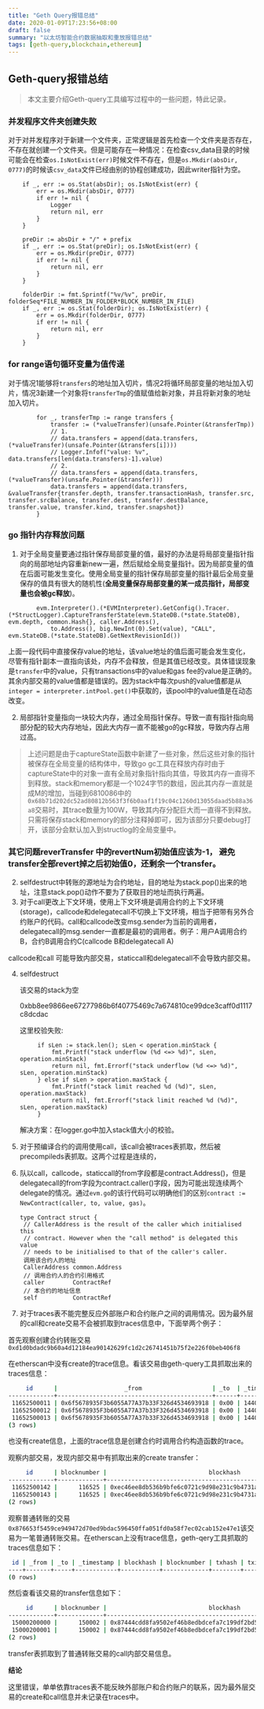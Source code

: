 ```yaml
---
title: "Geth Query报错总结"
date: 2020-01-09T17:23:56+08:00
draft: false
summary: "以太坊智能合约数据抽取和重放报错总结"
tags: [geth-query,blockchain,ethereum]
---
```


## Geth-query报错总结

> 本文主要介绍Geth-query工具编写过程中的一些问题，特此记录。

### 并发程序文件夹创建失败

对于对并发程序对于新建一个文件夹，正常逻辑是首先检查一个文件夹是否存在，不存在就创建一个文件夹。但是可能存在一种情况：在检查csv_data目录的时候可能会在检查`os.IsNotExist(err)`时候文件不存在，但是`os.Mkdir(absDir, 0777)`的时候该`csv_data`文件已经由别的协程创建成功，因此writer指针为空。

```golang
	if _, err := os.Stat(absDir); os.IsNotExist(err) {
		err = os.Mkdir(absDir, 0777)
		if err != nil {
			Logger
			return nil, err
		}
	}

	preDir := absDir + "/" + prefix
	if _, err := os.Stat(preDir); os.IsNotExist(err) {
		err = os.Mkdir(preDir, 0777)
		if err != nil {
			return nil, err
		}
	}

	folderDir := fmt.Sprintf("%v/%v", preDir, folderSeq*FILE_NUMBER_IN_FOLDER*BLOCK_NUMBER_IN_FILE)
	if _, err := os.Stat(folderDir); os.IsNotExist(err) {
		err = os.Mkdir(folderDir, 0777)
		if err != nil {
			return nil, err
		}
	}
```

### for range语句循环变量为值传递

对于情况1能够将`transfers`的地址加入切片，情况2将循环局部变量的地址加入切片，情况3新建一个对象将`transferTmp`的值赋值给新对象，并且将新对象的地址加入切片。

```golang
		for _, transferTmp := range transfers {
			transfer := (*valueTransfer)(unsafe.Pointer(&transferTmp))
			// 1.
			// data.transfers = append(data.transfers, (*valueTransfer)(unsafe.Pointer(&transfers[i])))
			// Logger.Infof("value: %v", data.transfers[len(data.transfers)-1].value)
			// 2.
			// data.transfers = append(data.transfers, (*valueTransfer)(unsafe.Pointer(&transfer)))
			data.transfers = append(data.transfers, &valueTransfer{transfer.depth, transfer.transactionHash, transfer.src, transfer.srcBalance, transfer.dest, transfer.destBalance, transfer.value, transfer.kind, transfer.snapshot})
		}
```

### go 指针内存释放问题

1. 对于全局变量要通过指针保存局部变量的值，最好的办法是将局部变量指针指向的局部地址内容重新new一遍，然后赋给全局变量指针。因为局部变量的值在后面可能发生变化。使用全局变量的指针保存局部变量的指针最后全局变量保存的值具有很大的随机性(**全局变量保存局部变量的某一成员指针，局部变量也会被gc释放**)。

```golang
		evm.Interpreter().(*EVMInterpreter).GetConfig().Tracer.(*StructLogger).CaptureTransferState(evm.StateDB.(*state.StateDB), evm.depth, common.Hash{}, caller.Address(),
			to.Address(), big.NewInt(0).Set(value), "CALL", evm.StateDB.(*state.StateDB).GetNextRevisionId())
```

上面一段代码中直接保存value的地址，该value地址的值后面可能会发生变化，尽管有指针副本一直指向该处，内存不会释放，但是其值已经改变。具体错误现象是`transfer`中的value，只有transactions中的value和gas fee的value是正确的。其余内部交易的value值都是错误的。因为stack中每次push的value值都是从`integer = interpreter.intPool.get()`中获取的，该pool中的value值是在动态改变。

2. 局部指针变量指向一块较大内存，通过全局指针保存。导致一直有指针指向局部分配的较大内存地址，因此大内存一直不能被go的gc释放，导致内存占用过高。

> 上述问题是由于captureState函数中新建了一些对象，然后这些对象的指针被保存在全局变量的结构体中，导致go gc工具在释放内存时由于captureState中的对象一直有全局对象指针指向其值，导致其内存一直得不到释放。stack和memory都是一个1024字节的数组，因此其内存一直就是成M的增加，当碰到6810086中的`0x68b71d202dc52ad80812b563f3f6b0aaf1f19c04c1260d13055daad5b88a36a8`交易时，其trace数量为100W，导致其内存分配巨大而一直得不到释放。只需将保存stack和memory的部分注释掉即可，因为该部分只要debug打开，该部分会默认加入到structlog的全局变量中。

### 其它问题reverTransfer 中的revertNum初始值应该为-1， 避免transfer全部revert掉之后初始值0，还剩余一个transfer。

2. selfdestruct中转账的源地址为合约地址，目的地址为stack.pop()出来的地址，注意stack.pop()动作不要为了获取目的地址而执行两遍。
3. 对于call更改上下文环境，使用上下文环境是调用合约的上下文环境(storage)，callcode和delegatecall不切换上下文环境，相当于把带有另外合约账户的代码。call和callcode改变msg.sender为当前的调用者，delegatecall的msg.sender一直都是最初的调用者。例子：用户A调用合约B，合约B调用合约C(callcode B和delegatecall A)

callcode和call 可能导致内部交易，staticcall和delegatecall不会导致内部交易。

4. selfdestruct 

   该交易的stack为空

   0xbb8ee9866ee67277986b6f40775469c7a674810ce99dce3caff0d1117c8dcdac

   这里校验失败:

   ```golang
   		if sLen := stack.len(); sLen < operation.minStack {
   			fmt.Printf("stack underflow (%d <=> %d)", sLen, operation.minStack)
   			return nil, fmt.Errorf("stack underflow (%d <=> %d)", sLen, operation.minStack)
   		} else if sLen > operation.maxStack {
   			fmt.Printf("stack limit reached %d (%d)", sLen, operation.maxStack)
   			return nil, fmt.Errorf("stack limit reached %d (%d)", sLen, operation.maxStack)
   		}
   ```

   解决方案：在logger.go中加入stack值大小的校验。

5. 对于预编译合约的调用使用call，该call会被traces表抓取，然后被precompileds表抓取。这两个过程是连续的，

6. 队以call，callcode，staticcall的from字段都是contract.Address()，但是delegatecall的from字段为contract.caller()字段，因为可能出现连续两个delegate的情况。通过`evm.go`的该行代码可以明确他们的区别`contract := NewContract(caller, to, value, gas)`。

   ```golang
   type Contract struct {
   	// CallerAddress is the result of the caller which initialised this
   	// contract. However when the "call method" is delegated this value
   	// needs to be initialised to that of the caller's caller.
   	调用该合约人的地址
   	CallerAddress common.Address
   	// 调用合约人的合约引用格式
   	caller        ContractRef
   	// 本合约的地址信息
   	self          ContractRef
   ```

   



7. 对于traces表不能完整反应外部账户和合约账户之间的调用情况。因为最外层的call和create交易不会被抓取到traces信息中，下面举两个例子：

首先观察创建合约转账交易`0xd1d0bdadc9b60a4d12184ea90142629fc1d2c26741451b75f2e226f0beb406f8`

在etherscan中没有create的trace信息。看该交易由geth-query工具抓取出来的traces信息：

```bash
     id      |                   _from                    | _to  | _timestamp |                             blockhash                              | blocknumber |                               txhash                               | txindex | pc  |   op   |  gas   | gascost | depth | refundcounter | err | decollator
-------------+--------------------------------------------+------+------------+--------------------------------------------------------------------+-------------+--------------------------------------------------------------------+---------+-----+--------+--------+---------+-------+---------------+-----+------------
 11652500011 | 0x6f5678935F3b6055A77A37b33F326d4534693918 | 0x00 | 1440088773 | 0xec46ee8db536b9bfe6c0721c9d98e231c9b4731acf60ae6e74f41645ad0354ac |      116525 | 0xd1d0bdadc9b60a4d12184ea90142629fc1d2c26741451b75f2e226f0beb406f8 |      70 |  78 | SSTORE | 234489 |   20000 |     1 |             0 |     |
 11652500012 | 0x6f5678935F3b6055A77A37b33F326d4534693918 | 0x00 | 1440088773 | 0xec46ee8db536b9bfe6c0721c9d98e231c9b4731acf60ae6e74f41645ad0354ac |      116525 | 0xd1d0bdadc9b60a4d12184ea90142629fc1d2c26741451b75f2e226f0beb406f8 |      70 | 100 | SSTORE | 214392 |   20000 |     1 |             0 |     |
 11652500013 | 0x6f5678935F3b6055A77A37b33F326d4534693918 | 0x00 | 1440088773 | 0xec46ee8db536b9bfe6c0721c9d98e231c9b4731acf60ae6e74f41645ad0354ac |      116525 | 0xd1d0bdadc9b60a4d12184ea90142629fc1d2c26741451b75f2e226f0beb406f8 |      70 | 143 | SSTORE | 194244 |   20000 |     1 |             0 |     |
(3 rows)
```

也没有create信息，上面的trace信息是创建合约时调用合约构造函数的trace。

观察内部交易，发现内部交易中有抓取出来的create transfer：

```bash
     id      | blocknumber |                             blockhash                              | _timestamp |                               txhash                               | transferindex | depth |                   _from                    |                    _to                     |    frombalance     |       tobalance        |   transfervalue   | transfertype | decollator
-------------+-------------+--------------------------------------------------------------------+------------+--------------------------------------------------------------------+---------------+-------+--------------------------------------------+--------------------------------------------+--------------------+------------------------+-------------------+--------------+------------
 11652500142 |      116525 | 0xec46ee8db536b9bfe6c0721c9d98e231c9b4731acf60ae6e74f41645ad0354ac | 1440088773 | 0xd1d0bdadc9b60a4d12184ea90142629fc1d2c26741451b75f2e226f0beb406f8 |           142 |     0 | 0xa9Ac1233699BDae25abeBae4f9Fb54DbB1b44700 | 0x6f5678935F3b6055A77A37b33F326d4534693918 | 977900000000000000 |                      0 |                 0 | CREATE       |
 11652500143 |      116525 | 0xec46ee8db536b9bfe6c0721c9d98e231c9b4731acf60ae6e74f41645ad0354ac | 1440088773 | 0xd1d0bdadc9b60a4d12184ea90142629fc1d2c26741451b75f2e226f0beb406f8 |           143 |     0 | 0xa9Ac1233699BDae25abeBae4f9Fb54DbB1b44700 | 0xe6A7a1d47ff21B6321162AEA7C6CB457D5476Bca | 966840800000000000 | 3161572539666965305125 | 11059200000000000 | GASFEE       |
(2 rows)
```



观察普通转账的交易`0x876653f5459ce949472d70ed9bdac596450ffa051fd0a58f7ec02cab152e47e1`该交易为一笔普通转账交易。在etherscan上没有trace信息，geth-qery工具抓取的traces信息如下：

```bash
 id | _from | _to | _timestamp | blockhash | blocknumber | txhash | txindex | pc | op | gas | gascost | depth | refundcounter | err | decollator
----+-------+-----+------------+-----------+-------------+--------+---------+----+----+-----+---------+-------+---------------+-----+------------
(0 rows)
```

然后查看该交易的transfer信息如下：

```bash
     id      | blocknumber |                             blockhash                              | _timestamp |                               txhash                               | transferindex | depth |                   _from                    |                    _to                     |     frombalance     |        tobalance        |    transfervalue    | transfertype | decollator
-------------+-------------+--------------------------------------------------------------------+------------+--------------------------------------------------------------------+---------------+-------+--------------------------------------------+--------------------------------------------+---------------------+-------------------------+---------------------+--------------+------------
 15000200000 |      150002 | 0x87444cdd8fa9502ef46b8edbdcefa7c199df2bd5efc939b363cb8aa9c26a9588 | 1440662073 | 0x876653f5459ce949472d70ed9bdac596450ffa051fd0a58f7ec02cab152e47e1 |             0 |     0 | 0x608f4b86321a68453f9adf6F06F7Fc3E621739ad | 0x32Be343B94f860124dC4fEe278FDCBD38C102D88 | 5000000008045985864 | 41313540674717582890816 | 4998781970000000000 | CALL         |
 15000200001 |      150002 | 0x87444cdd8fa9502ef46b8edbdcefa7c199df2bd5efc939b363cb8aa9c26a9588 | 1440662073 | 0x876653f5459ce949472d70ed9bdac596450ffa051fd0a58f7ec02cab152e47e1 |             1 |     0 | 0x608f4b86321a68453f9adf6F06F7Fc3E621739ad | 0xe6A7a1d47ff21B6321162AEA7C6CB457D5476Bca |         11706882864 |   869096440077134764317 |    1218026339103000 | GASFEE       |
(2 rows)
```

transfer表抓取到了普通转账交易的call内部交易信息。

**结论**

这里错误，单单依靠traces表不能反映外部账户和合约账户的联系，因为最外层交易的create和call信息并未记录在traces中。